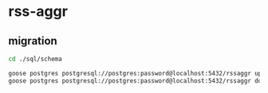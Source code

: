 # rss-aggr

## migration

```bash
cd ./sql/schema

goose postgres postgresql://postgres:password@localhost:5432/rssaggr up
goose postgres postgresql://postgres:password@localhost:5432/rssaggr down
```
